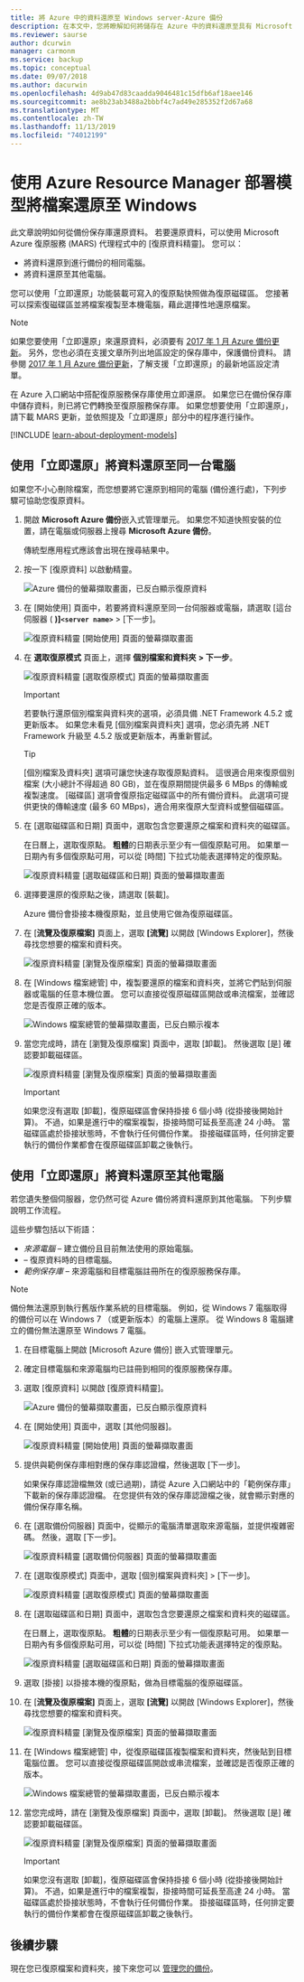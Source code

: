```yaml
---
title: 將 Azure 中的資料還原至 Windows server-Azure 備份
description: 在本文中，您將瞭解如何將儲存在 Azure 中的資料還原至具有 Microsoft Azure 復原服務（MARS）代理程式的 Windows server 或 Windows 電腦。
ms.reviewer: saurse
author: dcurwin
manager: carmonm
ms.service: backup
ms.topic: conceptual
ms.date: 09/07/2018
ms.author: dacurwin
ms.openlocfilehash: 4d9ab47d83caadda9046481c15dfb6af18aee146
ms.sourcegitcommit: ae8b23ab3488a2bbbf4c7ad49e285352f2d67a68
ms.translationtype: MT
ms.contentlocale: zh-TW
ms.lasthandoff: 11/13/2019
ms.locfileid: "74012199"
---
```

# <a name="restore-files-to-windows-by-using-the-azure-resource-manager-deployment-model"></a>使用 Azure Resource Manager 部署模型將檔案還原至 Windows

此文章說明如何從備份保存庫還原資料。 若要還原資料，可以使用 Microsoft Azure 復原服務 (MARS) 代理程式中的 [復原資料精靈]。 您可以：

* 將資料還原到進行備份的相同電腦。
* 將資料還原至其他電腦。

您可以使用「立即還原」功能裝載可寫入的復原點快照做為復原磁碟區。 您接著可以探索復磁碟區並將檔案複製至本機電腦，藉此選擇性地還原檔案。

> [!NOTE]
> 如果您要使用「立即還原」來還原資料，必須要有 [2017 年 1 月 Azure 備份更新](https://support.microsoft.com/help/3216528?preview)。 另外，您也必須在支援文章所列出地區設定的保存庫中，保護備份資料。 請參閱 [2017 年 1 月 Azure 備份更新](https://support.microsoft.com/help/3216528?preview)，了解支援「立即還原」的最新地區設定清單。
>

在 Azure 入口網站中搭配復原服務保存庫使用立即還原。 如果您已在備份保存庫中儲存資料，則已將它們轉換至復原服務保存庫。 如果您想要使用「立即還原」，請下載 MARS 更新，並依照提及「立即還原」部分中的程序進行操作。

[!INCLUDE [learn-about-deployment-models](../../includes/learn-about-deployment-models-rm-include.md)]

## <a name="use-instant-restore-to-recover-data-to-the-same-machine"></a>使用「立即還原」將資料還原至同一台電腦

如果您不小心刪除檔案，而您想要將它還原到相同的電腦 (備份進行處)，下列步驟可協助您復原資料。

1. 開啟 **Microsoft Azure 備份**嵌入式管理單元。 如果您不知道快照安裝的位置，請在電腦或伺服器上搜尋 **Microsoft Azure 備份**。

    傳統型應用程式應該會出現在搜尋結果中。

2. 按一下 [復原資料] 以啟動精靈。

    ![Azure 備份的螢幕擷取畫面，已反白顯示復原資料](./media/backup-azure-restore-windows-server/recover.png)

3. 在 [開始使用] 頁面中，若要將資料還原至同一台伺服器或電腦，請選取 [這台伺服器 ( **)]`<server name>`**  > [下一步]。

    ![復原資料精靈 [開始使用] 頁面的螢幕擷取畫面](./media/backup-azure-restore-windows-server/samemachine_gettingstarted_instantrestore.png)

4. 在 **選取復原模式** 頁面上，選擇 **個別檔案和資料夾**  **> 下一步**。

    ![復原資料精靈 [選取復原模式] 頁面的螢幕擷取畫面](./media/backup-azure-restore-windows-server/samemachine_selectrecoverymode_instantrestore.png)
   > [!IMPORTANT]
   > 若要執行還原個別檔案與資料夾的選項，必須具備 .NET Framework 4.5.2 或更新版本。 如果您未看見 [個別檔案與資料夾] 選項，您必須先將 .NET Framework 升級至 4.5.2 版或更新版本，再重新嘗試。
 
   > [!TIP]
   > [個別檔案及資料夾] 選項可讓您快速存取復原點資料。 這很適合用來復原個別檔案 (大小總計不得超過 80 GB)，並在復原期間提供最多 6 MBps 的傳輸或複製速度。 [磁碟區] 選項會復原指定磁碟區中的所有備份資料。 此選項可提供更快的傳輸速度 (最多 60 MBps)，適合用來復原大型資料或整個磁碟區。

5. 在 [選取磁碟區和日期] 頁面中，選取包含您要還原之檔案和資料夾的磁碟區。

    在日曆上，選取復原點。 **粗體**的日期表示至少有一個復原點可用。 如果單一日期內有多個復原點可用，可以從 [時間] 下拉式功能表選擇特定的復原點。

    ![復原資料精靈 [選取磁碟區和日期] 頁面的螢幕擷取畫面](./media/backup-azure-restore-windows-server/samemachine_selectvolumedate_instantrestore.png)

6. 選擇要還原的復原點之後，請選取 [裝載]。

    Azure 備份會掛接本機復原點，並且使用它做為復原磁碟區。

7. 在 [**流覽及復原檔案]** 頁面上，選取 **[流覽]** 以開啟 [Windows Explorer]，然後尋找您想要的檔案和資料夾。

    ![復原資料精靈 [瀏覽及復原檔案] 頁面的螢幕擷取畫面](./media/backup-azure-restore-windows-server/samemachine_browserecover_instantrestore.png)

8. 在 [Windows 檔案總管] 中，複製要還原的檔案和資料夾，並將它們貼到伺服器或電腦的任意本機位置。 您可以直接從復原磁碟區開啟或串流檔案，並確認您是否復原正確的版本。

    ![Windows 檔案總管的螢幕擷取畫面，已反白顯示複本](./media/backup-azure-restore-windows-server/samemachine_copy_instantrestore.png)

9. 當您完成時，請在 [瀏覽及復原檔案] 頁面中，選取 [卸載]。 然後選取 [是] 確認要卸載磁碟區。

    ![復原資料精靈 [瀏覽及復原檔案] 頁面的螢幕擷取畫面](./media/backup-azure-restore-windows-server/samemachine_unmount_instantrestore.png)

    > [!Important]
    > 如果您沒有選取 [卸載]，復原磁碟區會保持掛接 6 個小時 (從掛接後開始計算)。 不過，如果是進行中的檔案複製，掛接時間可延長至高達 24 小時。 當磁碟區處於掛接狀態時，不會執行任何備份作業。 掛接磁碟區時，任何排定要執行的備份作業都會在復原磁碟區卸載之後執行。
    >

## <a name="use-instant-restore-to-restore-data-to-an-alternate-machine"></a>使用「立即還原」將資料還原至其他電腦

若您遺失整個伺服器，您仍然可從 Azure 備份將資料還原到其他電腦。 下列步驟說明工作流程。

這些步驟包括以下術語：

* *來源電腦* – 建立備份且目前無法使用的原始電腦。
* – 復原資料時的目標電腦。
* *範例保存庫* – 來源電腦和目標電腦註冊所在的復原服務保存庫。

> [!NOTE]
> 備份無法還原到執行舊版作業系統的目標電腦。 例如，從 Windows 7 電腦取得的備份可以在 Windows 7 （或更新版本）的電腦上還原。 從 Windows 8 電腦建立的備份無法還原至 Windows 7 電腦。
>
>

1. 在目標電腦上開啟 [Microsoft Azure 備份] 嵌入式管理單元。

2. 確定目標電腦和來源電腦均已註冊到相同的復原服務保存庫。

3. 選取 [復原資料] 以開啟 [復原資料精靈]。

    ![Azure 備份的螢幕擷取畫面，已反白顯示復原資料](./media/backup-azure-restore-windows-server/recover.png)

4. 在 [開始使用] 頁面中，選取 [其他伺服器]。

    ![復原資料精靈 [開始使用] 頁面的螢幕擷取畫面](./media/backup-azure-restore-windows-server/alternatemachine_gettingstarted_instantrestore.png)

5. 提供與範例保存庫相對應的保存庫認證檔，然後選取 [下一步]。

    如果保存庫認證檔無效 (或已過期)，請從 Azure 入口網站中的「範例保存庫」下載新的保存庫認證檔。 在您提供有效的保存庫認證檔之後，就會顯示對應的備份保存庫名稱。

6. 在 [選取備份伺服器] 頁面中，從顯示的電腦清單選取來源電腦，並提供複雜密碼。 然後，選取 [下一步]。

    ![復原資料精靈 [選取備份伺服器] 頁面的螢幕擷取畫面](./media/backup-azure-restore-windows-server/alternatemachine_selectmachine_instantrestore.png)

7. 在 [選取復原模式] 頁面中，選取 [個別檔案與資料夾] > [下一步]。

    ![復原資料精靈 [選取復原模式] 頁面的螢幕擷取畫面](./media/backup-azure-restore-windows-server/alternatemachine_selectrecoverymode_instantrestore.png)

8. 在 [選取磁碟區和日期] 頁面中，選取包含您要還原之檔案和資料夾的磁碟區。

    在日曆上，選取復原點。 **粗體**的日期表示至少有一個復原點可用。 如果單一日期內有多個復原點可用，可以從 [時間] 下拉式功能表選擇特定的復原點。

    ![復原資料精靈 [選取磁碟區和日期] 頁面的螢幕擷取畫面](./media/backup-azure-restore-windows-server/alternatemachine_selectvolumedate_instantrestore.png)

9. 選取 [掛接] 以掛接本機的復原點，做為目標電腦的復原磁碟區。

10. 在 [**流覽及復原檔案]** 頁面上，選取 **[流覽]** 以開啟 [Windows Explorer]，然後尋找您想要的檔案和資料夾。

    ![復原資料精靈 [瀏覽及復原檔案] 頁面的螢幕擷取畫面](./media/backup-azure-restore-windows-server/alternatemachine_browserecover_instantrestore.png)

11. 在 [Windows 檔案總管] 中，從復原磁碟區複製檔案和資料夾，然後貼到目標電腦位置。 您可以直接從復原磁碟區開啟或串流檔案，並確認是否復原正確的版本。

    ![Windows 檔案總管的螢幕擷取畫面，已反白顯示複本](./media/backup-azure-restore-windows-server/alternatemachine_copy_instantrestore.png)

12. 當您完成時，請在 [瀏覽及復原檔案] 頁面中，選取 [卸載]。 然後選取 [是] 確認要卸載磁碟區。

    ![復原資料精靈 [瀏覽及復原檔案] 頁面的螢幕擷取畫面](./media/backup-azure-restore-windows-server/alternatemachine_unmount_instantrestore.png)

    > [!Important]
    > 如果您沒有選取 [卸載]，復原磁碟區會保持掛接 6 個小時 (從掛接後開始計算)。 不過，如果是進行中的檔案複製，掛接時間可延長至高達 24 小時。 當磁碟區處於掛接狀態時，不會執行任何備份作業。 掛接磁碟區時，任何排定要執行的備份作業都會在復原磁碟區卸載之後執行。
    >

## <a name="next-steps"></a>後續步驟

現在您已復原檔案和資料夾，接下來您可以 [管理您的備份](backup-azure-manage-windows-server.md)。
